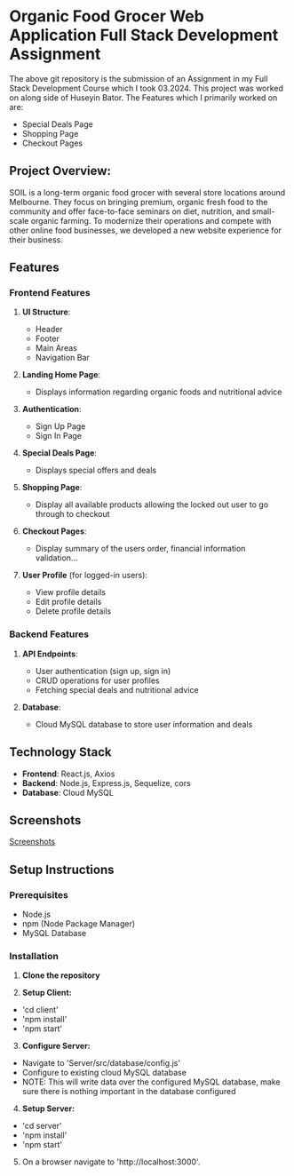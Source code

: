 # Organic Food Grocer Web Application Full Stack Development Assignment
The above git repository is the submission of an Assignment in my Full Stack Development Course which I took 03.2024. This project was worked on along side of Huseyin Bator.
The Features which I primarily worked on are:
- Special Deals Page
- Shopping Page
- Checkout Pages

## Project Overview:
SOIL is a long-term organic food grocer with several store locations around Melbourne. They focus on bringing premium, organic fresh food to the community and offer face-to-face seminars on diet, nutrition, and small-scale organic farming. To modernize their operations and compete with other online food businesses, we developed a new website experience for their business.

## Features

### Frontend Features

1. **UI Structure**:
    - Header
    - Footer
    - Main Areas
    - Navigation Bar

2. **Landing Home Page**:
    - Displays information regarding organic foods and nutritional advice

3. **Authentication**:
    - Sign Up Page
    - Sign In Page

4. **Special Deals Page**:
    - Displays special offers and deals

5. **Shopping Page**:
    - Display all available products allowing the locked out user to go through to checkout

6. **Checkout Pages**:
    - Display summary of the users order, financial information validation...

7. **User Profile** (for logged-in users):
    - View profile details
    - Edit profile details
    - Delete profile details

### Backend Features

1. **API Endpoints**:
    - User authentication (sign up, sign in)
    - CRUD operations for user profiles
    - Fetching special deals and nutritional advice

2. **Database**:
    - Cloud MySQL database to store user information and deals

## Technology Stack

- **Frontend**: React.js, Axios
- **Backend**: Node.js, Express.js, Sequelize, cors
- **Database**: Cloud MySQL

## Screenshots
[Screenshots](google.com)

## Setup Instructions

### Prerequisites

- Node.js
- npm (Node Package Manager)
- MySQL Database

### Installation

1. **Clone the repository**

2. **Setup Client:**
- 'cd client'
- 'npm install'
- 'npm start'

3. **Configure Server:**
- Navigate to 'Server/src/database/config.js'
- Configure to existing cloud MySQL database
- NOTE: This will write data over the configured MySQL database, make sure there is nothing important in the database configured

4. **Setup Server:**
- 'cd server'
- 'npm install'
- 'npm start'

5. On a browser navigate to 'http://localhost:3000'.
